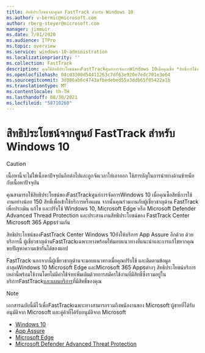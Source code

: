 ```yaml
---
title: สิทธิประโยชน์จากศูนย์ FastTrack สำหรับ Windows 10
ms.author: v-bermic@microsoft.com
author: rberg-steyer@microsoft.com
manager: jimmuir
ms.date: 7/01/2020
ms.audience: ITPro
ms.topic: overview
ms.service: windows-10-administration
ms.localizationpriority: ''
ms.collection: FastTrack
description: คุณใช้สิทธิประโยชน์ของFastTrackศูนย์การจัดการWindows 10เมื่อคุณซื้อ *สิทธิ์การใช้งานอย่างน้อย* 150 สิทธิ์ของบริการหรือแผน
ms.openlocfilehash: 04cd3300d54411263c7df63e920e7edc701e3e64
ms.sourcegitcommit: 3d086ab6c4743afbedebed55a3ddb65f05422a1b
ms.translationtype: MT
ms.contentlocale: th-TH
ms.lasthandoff: 08/30/2021
ms.locfileid: "58710260"
---
```

# <a name="fasttrack-center-benefit-for-windows-10"></a>สิทธิประโยชน์จากศูนย์ FastTrack สำหรับ Windows 10

> [!CAUTION]
> เนื้อหานี้จะไม่ใช่เนื้อหาปัจจุบันอีกต่อไปและถูกจัดเวลาให้เอาออก ใช้สารบัญในการนําทางด้านซ้ายมือกับเนื้อหาปัจจุบัน

คุณสามารถใช้สิทธิประโยชน์ของFastTrackศูนย์การจัดการWindows 10 เมื่อคุณซื้อสิทธิ์การใช้งานอย่างน้อย 150 สิทธิ์เพื่อเข้าใช้บริการหรือแผน จากนั้นคุณร่วมงานกับผู้เชี่ยวชาญด้าน FastTrack เพื่อประเมิน แก้ไข และปรับใช้ Windows 10, Microsoft Edge หรือ Microsoft Defender Advanced Thread Protection และประสานงานสิทธิประโยชน์ของ FastTrack Center Microsoft 365 Appsร่วมกัน 

สิทธิประโยชน์ของFastTrack Center Windows 10ยังให้บริการ App Assure อีกด้วย ด้วยบริการนี้ ผู้เชี่ยวชาญด้านFastTrackเฉพาะทางพร้อมให้มอบแนวทางที่แนะนําและการแก้ไขหากคุณพบปัญหาความเข้ากันได้ของแอป 

FastTrack นอกจากนี้ผู้เชี่ยวชาญด้านจะมอบแนวทางเมื่อคุณปรับใช้ และติดตามข้อมูลล่าสุดWindows 10 Microsoft Edge และMicrosoft 365 Appsต่างๆ สิทธิประโยชน์บริการเหล่านี้พร้อมใช้งานโดยไม่มีค่าใช้จ่ายเพิ่มเติมด้วยการสมัครใช้งานที่มีสิทธิ์ซึ่งรวมอยู่ในบริการFastTrack[และแผนบริการ](M365-eligible-services-and-plans.md)ที่มีสิทธิ์ของคุณ
  
> [!NOTE]
> เอกสารฉบับนี้มีไว้เพื่อFastTrackเฉพาะทางสามารถรวมถึงพนักงานของ Microsoft ผู้ขายที่ได้รับอนุมัติจาก Microsoft และคู่ค้าที่ได้รับอนุมัติจาก Microsoft 
    
- [Windows 10](Win-10-windows-10.md)
- [App Assure](Win-10-app-assure.md)
- [Microsoft Edge](Win-10-microsoft-edge.md)
- [Microsoft Defender Advanced Threat Protection](Win-10-microsoft-defender-atp.md)

